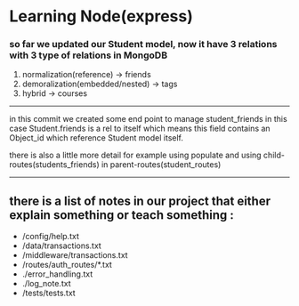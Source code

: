 <h1>
    Learning Node(express)
</h1>

<h3>so far we updated our Student model, now it have 3 relations with 3 type of relations in MongoDB</h3>

<ol>
<li>normalization(reference) -> friends</li>
<li>demoralization(embedded/nested) -> tags</li>
<li>hybrid -> courses</li>
</ol>

<hr>
in this commit we created some end point to manage student_friends
in this case Student.friends is a rel to itself which means this field contains an Object_id which reference Student model itself.   

there is also a little more detail for example using populate and using child-routes(students_friends) in parent-routes(student_routes)   

<hr>
<h2> there is a list of notes in our project that either explain something or teach something :</h2>
<ul>
<li>/config/help.txt</li>
<li>/data/transactions.txt</li>
<li>/middleware/transactions.txt</li>
<li>/routes/auth_routes/*.txt</li>
<li>./error_handling.txt</li>
<li>./log_note.txt</li>
<li>/tests/tests.txt</li>
</ul>
